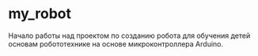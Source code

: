 # my_robot
Начало работы над проектом по созданию робота для обучения детей основам робототехнике на основе микроконтроллера Arduino.
